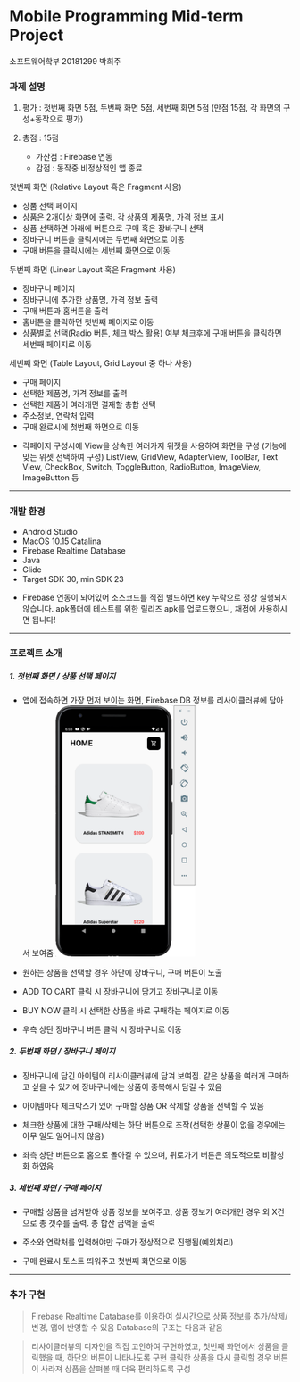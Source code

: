 # Mobile Programming Mid-term Project
소프트웨어학부 20181299 박희주

### 과제 설명

1. 평가 : 첫번째 화면 5점, 두번째 화면 5점, 세번째 화면 5점 (만점 15점, 각 화면의 구성+동작으로 평가)

2. 총점  : 15점
   * 가산점 : Firebase 연동
   * 감점  : 동작중 비정상적인 앱 종료

첫번째 화면 (Relative Layout 혹은 Fragment 사용)
- 상품 선택 페이지
- 상품은 2개이상 화면에 출력. 각 상품의 제품명, 가격 정보 표시
- 상품 선택하면 아래에 버튼으로 구매 혹은 장바구니 선택
- 장바구니 버튼을 클릭시에는 두번째 화면으로 이동
- 구매 버튼을 클릭시에는 세번째 화면으로 이동

두번째 화면 (Linear Layout 혹은 Fragment 사용)
- 장바구니 페이지
- 장바구니에 추가한 상품명, 가격 정보 출력
- 구매 버튼과 홈버튼을 출럭
- 홈버튼을 클릭하면 첫번째 페이지로 이동
- 상품별로 선택(Radio 버튼, 체크 박스 활용) 여부 체크후에
  구매 버튼을 클릭하면 세번째 페이지로 이동

세번째 화면 (Table Layout, Grid Layout 중 하나 사용)
- 구매 페이지
- 선택한 제품명, 가격 정보를 출력
- 선택한 제품이 여러개면 결재할 총합 선택
- 주소정보, 연락처 입력
- 구매 완료시에 첫번째 화면으로 이동

* 각페이지 구성시에 View을 상속한 여러가지 위젯을 사용하여 화면을 구성
  (기능에 맞는 위젯 선택하여 구성)
   ListView, GridView, AdapterView, ToolBar, Text View, CheckBox, Switch, ToggleButton, RadioButton, ImageView, ImageButton 등

---

### 개발 환경
- Android Studio
- MacOS 10.15 Catalina
- Firebase Realtime Database
- Java
- Glide
- Target SDK 30, min SDK 23

* Firebase 연동이 되어있어 소스코드를 직접 빌드하면 key 누락으로 정상 실행되지 않습니다. apk폴더에 테스트를 위한 릴리즈 apk를 업로드했으니, 채점에 사용하시면 됩니다!

---

### 프로젝트 소개

##### 1. 첫번째 화면 / 상품 선택 페이지

- 앱에 접속하면 가장 먼저 보이는 화면, Firebase DB 정보를 리사이클러뷰에 담아서 보여줌
  <img width="250" src="https://github.com/parkhuijoo/market-app-android/blob/main/imgs/1.png">

- 원하는 상품을 선택할 경우 하단에 장바구니, 구매 버튼이 노출

- ADD TO CART 클릭 시 장바구니에 담기고 장바구니로 이동

- BUY NOW 클릭 시 선택한 상품을 바로 구매하는 페이지로 이동

- 우측 상단 장바구니 버튼 클릭 시 장바구니로 이동

##### 2. 두번째 화면 / 장바구니 페이지

- 장바구니에 담긴 아이템이 리사이클러뷰에 담겨 보여짐. 같은 상품을 여러개 구매하고 싶을 수 있기에 장바구니에는 상품이 중복해서 담길 수 있음

- 아이템마다 체크박스가 있어 구매할 상품 OR 삭제할 상품을 선택할 수 있음

- 체크한 상품에 대한 구매/삭제는 하단 버튼으로 조작(선택한 상품이 없을 경우에는 아무 일도 일어나지 않음)

- 좌측 상단 버튼으로 홈으로 돌아갈 수 있으며, 뒤로가기 버튼은 의도적으로 비활성화 하였음

##### 3. 세번째 화면 / 구매 페이지

- 구매할 상품을 넘겨받아 상품 정보를 보여주고, 상품 정보가 여러개인 경우 외 X건으로 총 갯수를 출력. 총 합산 금액을 출력

- 주소와 연락처를 입력해야만 구매가 정상적으로 진행됨(예외처리)

- 구매 완료시 토스트 띄워주고 첫번째 화면으로 이동

---

### 추가 구현

> Firebase Realtime Database를 이용하여 실시간으로 상품 정보를 추가/삭제/변경, 앱에 반영할 수 있음
> Database의 구조는 다음과 같음

> 리사이클러뷰의 디자인을 직접 고안하여 구현하였고, 첫번째 화면에서 상품을 클릭했을 때, 하단의 버튼이 나타나도록 구현
> 클릭한 상품을 다시 클릭할 경우 버튼이 사라져 상품을 살펴볼 때 더욱 편리하도록 구성

